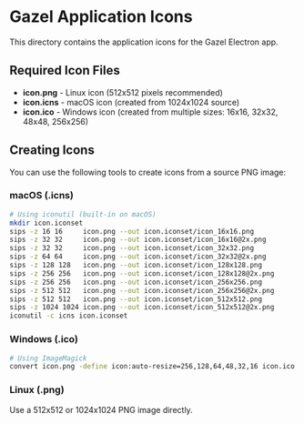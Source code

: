 # Gazel Application Icons

This directory contains the application icons for the Gazel Electron app.

## Required Icon Files

- **icon.png** - Linux icon (512x512 pixels recommended)
- **icon.icns** - macOS icon (created from 1024x1024 source)
- **icon.ico** - Windows icon (created from multiple sizes: 16x16, 32x32, 48x48, 256x256)

## Creating Icons

You can use the following tools to create icons from a source PNG image:

### macOS (.icns)
```bash
# Using iconutil (built-in on macOS)
mkdir icon.iconset
sips -z 16 16     icon.png --out icon.iconset/icon_16x16.png
sips -z 32 32     icon.png --out icon.iconset/icon_16x16@2x.png
sips -z 32 32     icon.png --out icon.iconset/icon_32x32.png
sips -z 64 64     icon.png --out icon.iconset/icon_32x32@2x.png
sips -z 128 128   icon.png --out icon.iconset/icon_128x128.png
sips -z 256 256   icon.png --out icon.iconset/icon_128x128@2x.png
sips -z 256 256   icon.png --out icon.iconset/icon_256x256.png
sips -z 512 512   icon.png --out icon.iconset/icon_256x256@2x.png
sips -z 512 512   icon.png --out icon.iconset/icon_512x512.png
sips -z 1024 1024 icon.png --out icon.iconset/icon_512x512@2x.png
iconutil -c icns icon.iconset
```

### Windows (.ico)
```bash
# Using ImageMagick
convert icon.png -define icon:auto-resize=256,128,64,48,32,16 icon.ico
```

### Linux (.png)
Use a 512x512 or 1024x1024 PNG image directly.
